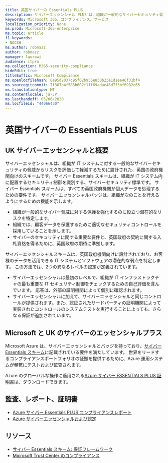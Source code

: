 ```yaml
---
title: 英国サイバーの Essentials PLUS
description: サイバーエッセンシャル PLUS は、組織が一般的なサイバーセキュリティ脅威から保護することを支援する英国政府定義スキームです。
keywords: Microsoft 365、コンプライアンス、サービス
localization_priority: None
ms.prod: Microsoft-365-enterprise
ms.topic: article
f1.keywords:
- NOCSH
ms.author: robmazz
author: robmazz
manager: laurawi
audience: itpro
ms.collection: M365-security-compliance
hideEdit: true
titleSuffix: Microsoft Compliance
ms.openlocfilehash: 8a95d2037c95f62b955e830b23e1d1ea46f31bf4
ms.sourcegitcommit: 7f307b4f583b602f11f69adae46d7f3bf6982c65
ms.translationtype: MT
ms.contentlocale: ja-JP
ms.lasthandoff: 05/06/2020
ms.locfileid: "44066430"
---
```

# <a name="united-kingdom-cyber-essentials-plus"></a>英国サイバーの Essentials PLUS

## <a name="uk-cyber-essentials-plus-overview"></a>UK サイバーエッセンシャルと概要

サイバーエッセンシャルは、組織が IT システムに対する一般的なサイバーセキュリティの脅威からリスクを評価して軽減するために設計された、英国の政府機関向けのスキームです。 サイバー Essentials スキームは、組織が IT システム内に配置するセキュリティ制御を識別する、サイバーセキュリティ標準です。 サイバー Essentials スキームは、すべての英国政府機関が個人データを処理するための要件です。 サイバーエッセンシャルバッジは、組織が次のことを行えるようにするための機能を示します。

- 組織が一般的なサイバー脅威に対する保護を強化するのに役立つ潜在的なリスクを特定します。
- 組織では、顧客データを保護するために適切なセキュリティコントロールを採用していることを示します。
- サイバーのセキュリティに関する重要な要件と、英国政府の契約に関する入札資格を得るために、英国政府の期待に準拠します。

サイバーエッセンシャルスキームは、英国政府機関向けに設計されており、お客様のデータを活用できる IT システムとソフトウェアの潜在的な弱点を特定します。 この方法では、2つの異なるレベルの認定が定義されています。

- サイバーエッセンシャルは最初のレベルで、組織が IT インフラストラクチャの最も重要な IT セキュリティ制御をチェックするための自己評価を含んでいます。 応答は、外部の証明機関によって個別に確認されます。
- サイバーエッセンシャルに加えて、サイバーエッセンシャルと同じコントロールが提供されます。また、認証されたサードパーティの証明機関によって実装されたコントロールのシステムテストを実行することによっても、さらなる保証が追加されています。

## <a name="microsoft-and-uk-cyber-essentials-plus"></a>Microsoft と UK のサイバーのエッセンシャルプラス

Microsoft Azure は、サイバーエッセンシャルとバッジを持っており、[サイバー Essentials スキーム](https://go.microsoft.com/fwlink/p/?linkid=2099398)に記載されている要件を満たしています。 世界をリードするコンプライアンスポートフォリオの証拠を提供するために、Azure 運用システムが頻繁にテストおよび監査されます。

Azure のグローバルな操作に適用される[Azure サイバー ESSENTIALS PLUS 証明書](https://aka.ms/AzureCyberEPlusCert)は、ダウンロードできます。

## <a name="audits-reports-and-certificates"></a>監査、レポート、証明書

- [Azure サイバー Essentials PLUS コンプライアンスレポート](https://aka.ms/AzureCyberEPlusReport)
- [Azure サイバーエッセンシャルおよび認定](https://aka.ms/AzureCyberEPlusCert)

## <a name="resources"></a>リソース

- [サイバー Essentials スキーム: 保証フレームワーク](https://www.cyberaware.gov.uk/cyberessentials/files/assurance-framework.pdf)
- [Microsoft Trust Center のコンプライアンス](https://www.microsoft.com/trust-center/compliance/compliance-overview)
